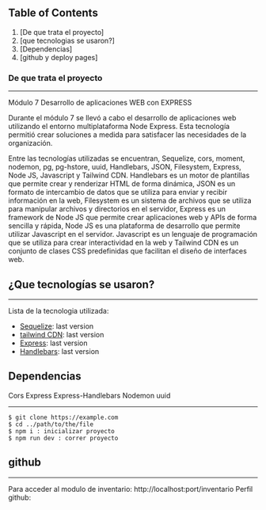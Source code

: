 ## Table of Contents
1. [De que trata el proyecto]
2. [que tecnologias se usaron?]
3. [Dependencias]
4. [github y deploy pages]


### De que trata el proyecto
***
Módulo 7 Desarrollo de aplicaciones WEB con EXPRESS

Durante el módulo 7 se llevó a cabo el desarrollo de aplicaciones web utilizando el entorno multiplataforma Node Express. Esta tecnología permitió crear soluciones a medida para satisfacer las necesidades de la organización.

Entre las tecnologías utilizadas se encuentran, Sequelize, cors, moment, nodemon, pg, pg-hstore, uuid, Handlebars, JSON, Filesystem, Express, Node JS, Javascript y Tailwind CDN. Handlebars es un motor de plantillas que permite crear y renderizar HTML de forma dinámica, JSON es un formato de intercambio de datos que se utiliza para enviar y recibir información en la web, Filesystem es un sistema de archivos que se utiliza para manipular archivos y directorios en el servidor, Express es un framework de Node JS que permite crear aplicaciones web y APIs de forma sencilla y rápida, Node JS es una plataforma de desarrollo que permite utilizar Javascript en el servidor. Javascript es un lenguaje de programación que se utiliza para crear interactividad en la web y Tailwind CDN es un conjunto de clases CSS predefinidas que facilitan el diseño de interfaces web.

## ¿Que tecnologías se usaron?
***
 Lista de la tecnologia utilizada:

* [Sequelize](https://sequelize.org/): last version
* [tailwind CDN](https://tailwindcss.com/docs/installation/play-cdn): last version
* [Express](https://expressjs.com): last version
* [Handlebars](https://handlebarsjs.com): last version


## Dependencias
Cors
Express
Express-Handlebars
Nodemon
uuid
***
```
$ git clone https://example.com
$ cd ../path/to/the/file
$ npm i : inicializar proyecto
$ npm run dev : correr proyecto
```
## github
***
Para acceder al modulo de inventario: http://localhost:port/inventario
Perfil github: 


